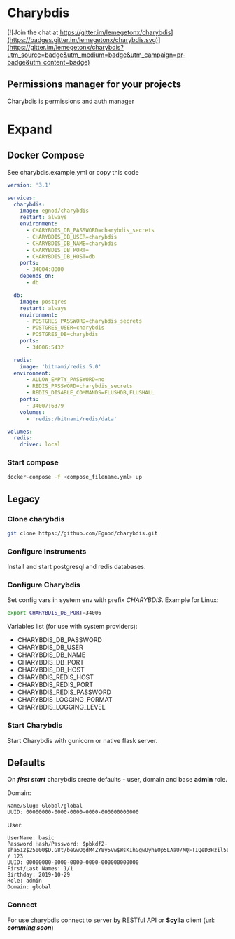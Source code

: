 # Charybdis

[![Join the chat at https://gitter.im/lemegetonx/charybdis](https://badges.gitter.im/lemegetonx/charybdis.svg)](https://gitter.im/lemegetonx/charybdis?utm_source=badge&utm_medium=badge&utm_campaign=pr-badge&utm_content=badge)

##  Permissions manager for your projects
Charybdis is permissions and auth manager

# Expand

## Docker Compose
See charybdis.example.yml or copy this code
```yaml
version: '3.1'

services:
  charybdis:
    image: egnod/charybdis
    restart: always
    environment:
      - CHARYBDIS_DB_PASSWORD=charybdis_secrets
      - CHARYBDIS_DB_USER=charybdis
      - CHARYBDIS_DB_NAME=charybdis
      - CHARYBDIS_DB_PORT=
      - CHARYBDIS_DB_HOST=db
    ports:
      - 34004:8000
    depends_on:
      - db

  db:
    image: postgres
    restart: always
    environment:
      - POSTGRES_PASSWORD=charybdis_secrets
      - POSTGRES_USER=charybdis
      - POSTGRES_DB=charybdis
    ports:
      - 34006:5432

  redis:
    image: 'bitnami/redis:5.0'
  environment:
      - ALLOW_EMPTY_PASSWORD=no
      - REDIS_PASSWORD=charybdis_secrets
      - REDIS_DISABLE_COMMANDS=FLUSHDB,FLUSHALL
    ports:
      - 34007:6379
    volumes:
      - 'redis:/bitnami/redis/data'

volumes:
  redis:
    driver: local
```
###  Start compose

```bash
docker-compose -f <compose_filename.yml> up
```

## Legacy
###  Clone charybdis
```bash
git clone https://github.com/Egnod/charybdis.git
```
###  Configure Instruments
Install and start postgresql and redis databases.

###  Configure Charybdis
Set config vars in system env with prefix *CHARYBDIS*.
Example for Linux:
```bash
export CHARYBDIS_DB_PORT=34006
```
Variables list (for use with system providers):

 - CHARYBDIS_DB_PASSWORD
 - CHARYBDIS_DB_USER
 - CHARYBDIS_DB_NAME
 - CHARYBDIS_DB_PORT
 - CHARYBDIS_DB_HOST
 - CHARYBDIS_REDIS_HOST
 - CHARYBDIS_REDIS_PORT
 - CHARYBDIS_REDIS_PASSWORD
 - CHARYBDIS_LOGGING_FORMAT
 - CHARYBDIS_LOGGING_LEVEL

### Start Charybdis
Start Charybdis with gunicorn or native flask server.

## Defaults

On ***first start*** charybdis create defaults - user, domain and base **admin** role.

Domain:

    Name/Slug: Global/global
    UUID: 00000000-0000-0000-0000-000000000000

User:

    UserName: basic
    Password Hash/Password: $pbkdf2-sha512$25000$D.G8t/beGwOgdM4ZY8y5Vw$WsKIhGgwUyhEOp5LAaU/MQFTIQeD3Hzil5Lzuys95iKwhLOYdFw8WPt.BAASS9bTIPRIzebfMe3pRieDzbFCnQ / 123
    UUID: 00000000-0000-0000-0000-000000000000
    First/Last Names: 1/1
    Birthday: 2019-10-29
    Role: admin
    Domain: global

###  Connect
For use charybdis connect to server by RESTful API or **Scylla** client (url: ***comming soon***)
